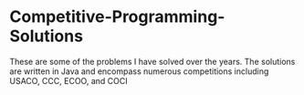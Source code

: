 # Competitive-Programming-Solutions

These are some of the problems I have solved over the years. The solutions are written in Java and encompass numerous competitions including USACO, CCC, ECOO, and COCI
